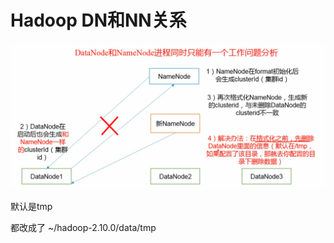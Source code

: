 # Hadoop DN和NN关系


![enter image description here](https://raw.githubusercontent.com/Syncma/Figurebed/master/img/hadoop-dn-nn.png)



默认是tmp

都改成了 ~/hadoop-2.10.0/data/tmp